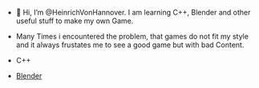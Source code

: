 - 👋 Hi, I’m @HeinrichVonHannover. I am learning C++, Blender and other useful stuff to make my own Game.
- Many Times i encountered the problem, that games do not fit my style and it always frustates me to see a good game but with bad Content.

- C++
- <a href="Blender.com"> Blender </a>

<!---
HeinrichVonHannover/HeinrichVonHannover is a ✨ special ✨ repository because its `README.md` (this file) appears on your GitHub profile.
You can click the Preview link to take a look at your changes.
--->

